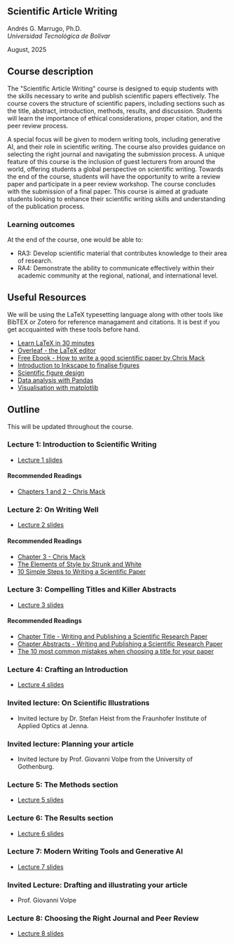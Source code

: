 ## Scientific Article Writing

Andrés G. Marrugo, Ph.D.          
*Universidad Tecnológica de Bolívar*

August, 2025

##  Course description

The "Scientific Article Writing" course is designed to equip students with the skills necessary to write and publish scientific papers effectively. The course covers the structure of scientific papers, including sections such as the title, abstract, introduction, methods, results, and discussion. Students will learn the importance of ethical considerations, proper citation, and the peer review process. 

A special focus will be given to modern writing tools, including generative AI, and their role in scientific writing. The course also provides guidance on selecting the right journal and navigating the submission process. A unique feature of this course is the inclusion of guest lecturers from around the world, offering students a global perspective on scientific writing. Towards the end of the course, students will have the opportunity to write a review paper and participate in a peer review workshop. The course concludes with the submission of a final paper. This course is aimed at graduate students looking to enhance their scientific writing skills and understanding of the publication process.

### Learning outcomes
At the end of the course, one would be able to:
- RA3: Develop scientific material that contributes knowledge to their area of research.
- RA4: Demonstrate the ability to communicate effectively within their academic community at the regional, national, and international level.

## Useful Resources
 
We will be using the LaTeX typesetting language along with other tools like BibTEX or Zotero for reference managament and citations. It is best if you get accquainted with these tools before hand.

- [Learn LaTeX in 30 minutes](https://www.overleaf.com/learn/latex/Tutorials#Learn_LaTeX_in_30_minutes)
- [Overleaf - the LaTeX editor](https://www.overleaf.com)
- [Free Ebook - How to write a good scientific paper by Chris Mack](https://www.spiedigitallibrary.org/ebooks/PM/How-to-Write-a-Good-Scientific-Paper/Chapter1/How-to-Write-a-Good-Scientific-Paper-Full-Book/10.1117/3.2317707.sup?webSyncID=8b1b784d-8db1-3e6d-be88-365d018a7bd6&sessionGUID=875583eb-1c34-202b-13d8-e906282a7365&_ga=2.226645333.991530863.1690731670-1106017337.1689951529)
- [Introduction to Inkscape to finalise figures](https://bioinformatics-core-shared-training.github.io/effective-figure-design/DesigningEffectiveScientificFigures_Practical_INKSCAPE_Zabala_v00.pdf)
- [Scientific figure design](https://www.bioinformatics.babraham.ac.uk/training.html#figuredesign)
- [Data analysis with Pandas](https://github.com/drvinceknight/Python-Mathematics-Handbook/blob/master/03-Data-analysis-with-Pandas.ipynb)
- [Visualisation with matplotlib](https://github.com/drvinceknight/Python-Mathematics-Handbook/blob/master/04-Visualisation-with-matplotlib.ipynb)



## Outline

This will be updated throughout the course.

### Lecture 1: Introduction to Scientific Writing

- [Lecture 1 slides](https://www.dropbox.com/s/m614ojwqxwaszj8/Lecture-01-intro.pdf?dl=0)

#### Recommended Readings

- [Chapters 1 and 2 - Chris Mack](https://www.spiedigitallibrary.org/ebooks/PM/How-to-Write-a-Good-Scientific-Paper/Chapter1/How-to-Write-a-Good-Scientific-Paper-Full-Book/10.1117/3.2317707.sup?webSyncID=8b1b784d-8db1-3e6d-be88-365d018a7bd6&sessionGUID=875583eb-1c34-202b-13d8-e906282a7365&_ga=2.226645333.991530863.1690731670-1106017337.1689951529)

### Lecture 2: On Writing Well

- [Lecture 2 slides](https://www.dropbox.com/s/6ucebu33htwo1xa/Lecture-02-writing-well.pdf?dl=0)

#### Recommended Readings

- [Chapter 3 - Chris Mack](https://www.spiedigitallibrary.org/ebooks/PM/How-to-Write-a-Good-Scientific-Paper/Chapter1/How-to-Write-a-Good-Scientific-Paper-Full-Book/10.1117/3.2317707.sup?webSyncID=8b1b784d-8db1-3e6d-be88-365d018a7bd6&sessionGUID=875583eb-1c34-202b-13d8-e906282a7365&_ga=2.226645333.991530863.1690731670-1106017337.1689951529)
- [The Elements of Style by Strunk and White](https://faculty.washington.edu/heagerty/Courses/b572/public/StrunkWhite.pdf)
- [10 Simple Steps to Writing a Scientific Paper](https://spie.org/news/photonics-focus/janfeb-2020/how-to-write-a-scientific-paper?SSO=1 "10 Simple Steps to Writing a Scientific Paper")



### Lecture 3: Compelling Titles and Killer Abstracts

- [Lecture 3 slides](https://www.dropbox.com/scl/fi/8ed9eygyqgxkhwiilcgj6/Lecture-03-compelling-titles-and-abstracts.pdf?rlkey=lsv4na57e2ku20c33lpqzsdif&dl=0)

#### Recommended Readings

- [Chapter Title - Writing and Publishing a Scientific Research Paper](https://link.springer.com/chapter/10.1007/978-981-10-4720-6_3)   
- [Chapter Abstracts - Writing and Publishing a Scientific Research Paper](https://link.springer.com/chapter/10.1007/978-981-10-4720-6_4)   
- [The 10 most common mistakes when choosing a title for your paper](https://peerj.com/blog/post/115284880816/the-10-most-common-mistakes-when-choosing-a-title-for-your-paper/)

### Lecture 4: Crafting an Introduction

- [Lecture 4 slides](https://www.dropbox.com/scl/fi/6lffaf9gay1ctg68wthpz/Lecture-04-crafting-an-introduction.pdf?rlkey=w9k8x4o8vkfrewfvr8818pad8&dl=0)

### Invited lecture: On Scientific Illustrations
- Invited lecture by Dr. Stefan Heist from the Fraunhofer Institute of Applied Optics at Jenna.

### Invited lecture: Planning your article
- Invited lecture by Prof. Giovanni Volpe from the University of Gothenburg.

### Lecture 5: The Methods section

- [Lecture 5 slides](https://www.dropbox.com/scl/fi/96aoh492z78d1y6wym64j/Lecture-05-methods.pdf?rlkey=beh08mw4ytbwtvzdv3xsbziop&dl=0)

### Lecture 6: The Results section

- [Lecture 6 slides](https://www.dropbox.com/scl/fi/h4gpwjjgh8sazax1wo8ij/Lecture-06-results.pdf?rlkey=0fxzfk0bkoyvmvu19zkcm7pr4&dl=0)

### Lecture 7: Modern Writing Tools and Generative AI

- [Lecture 7 slides](https://www.dropbox.com/scl/fi/mg6c52njqxx55bti7r6pu/Lecture-07-modern-tools.pdf?rlkey=w9prsv24vikkfww9m9z4a4e6c&dl=0)

### Invited Lecture: Drafting and illustrating your article

- Prof. Giovanni Volpe

### Lecture 8: Choosing the Right Journal and Peer Review

- [Lecture 8 slides](https://www.dropbox.com/scl/fi/qlygrax8c6dca5one68ae/Lecture-08-journal-selection-peer-review.pdf?rlkey=cibpnmpde8iexizga11skjja5&dl=0)

